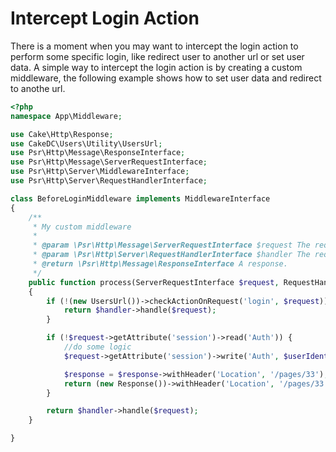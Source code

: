 Intercept Login Action
======================

There is a moment when you may want to intercept the login action to perform
some specific login, like redirect user to another url or set user data.
A simple way to intercept the login action is by creating a custom middleware, the following
example shows how to set user data and redirect to anothe url.

```php
<?php
namespace App\Middleware;

use Cake\Http\Response;
use CakeDC\Users\Utility\UsersUrl;
use Psr\Http\Message\ResponseInterface;
use Psr\Http\Message\ServerRequestInterface;
use Psr\Http\Server\MiddlewareInterface;
use Psr\Http\Server\RequestHandlerInterface;

class BeforeLoginMiddleware implements MiddlewareInterface
{
    /**
     * My custom middleware
     *
     * @param \Psr\Http\Message\ServerRequestInterface $request The request.
     * @param \Psr\Http\Server\RequestHandlerInterface $handler The request handler.
     * @return \Psr\Http\Message\ResponseInterface A response.
     */
    public function process(ServerRequestInterface $request, RequestHandlerInterface $handler): ResponseInterface
    {
        if (!(new UsersUrl())->checkActionOnRequest('login', $request)) {
            return $handler->handle($request);
        }

        if (!$request->getAttribute('session')->read('Auth')) {
            //do some logic
            $request->getAttribute('session')->write('Auth', $userIdentity);

            $response = $response->withHeader('Location', '/pages/33');
            return (new Response())->withHeader('Location', '/pages/33');
        }

        return $handler->handle($request);
    }

}
```

